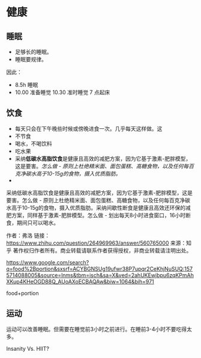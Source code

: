 # 健康

## 睡眠

- 足够长的睡眠。
- 睡眠要规律。

因此：

- 8.5h 睡眠
- 10.00 准备睡觉 10.30 准时睡觉 7 点起床


## 饮食

- 每天只会在下午晚些时候或傍晚进食一次。几乎每天这样做。这
- 不节食
- 喝水，不喝饮料
- 吃水果
- 采纳**低碳水高脂饮食**是健康且高效的减肥方案，因为它基于激素-肥胖模型，这是要害。*怎么做 - 原则上杜绝精米面、面包蛋糕、高糖食物，以及任何每百克净碳水高于10-15g的食物，摄入优质脂肪。*
- 


采纳低碳水高脂饮食是健康且高效的减肥方案，因为它基于激素-肥胖模型，这是要害。怎么做 - 原则上杜绝精米面、面包蛋糕、高糖食物，以及任何每百克净碳水高于10-15g的食物，摄入优质脂肪。采纳间歇性断食是健康且高效还环保的减肥方案，同样基于激素-肥胖模型。怎么做 - 划出每天8小时进食窗口，16小时断食，期间只可以喝水。

作者：弗洛
链接：https://www.zhihu.com/question/264969963/answer/560765000
来源：知乎
著作权归作者所有。商业转载请联系作者获得授权，非商业转载请注明出处。





https://www.google.com/search?q=food%2Bportion&sxsrf=ACYBGNSUg19ufwr38P7upqr2CeKhjNuSUQ:1575714088005&source=lnms&tbm=isch&sa=X&ved=2ahUKEwjbpu6zqKPmAhXKup4KHeOGD88Q_AUoAXoECBAQAw&biw=1064&bih=971

food+portion

## 运动

运动可以改善睡眠。但需要在睡觉前3小时之前进行。在睡前3-4小时不要吃得太多。

Insanity Vs. HIIT?